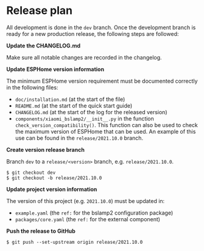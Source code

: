 # Release plan

All development is done in the `dev` branch. Once the development branch is
ready for a new production release, the following steps are followed:

**Update the CHANGELOG.md**

Make sure all notable changes are recorded in the changelog.

**Update ESPHome version information**

The minimum ESPHome version requirement must be documented correctly in the following files:

  * `doc/installation.md` (at the start of the file)
  * `README.md` (at the start of the quick start guide)
  * `CHANGELOG.md` (at the start of the log for the released version)
  * `components/xiaomi_bslamp2/__init__.py` in the function
    `check_version_compatibility()`. This function can also be used
    to check the maximum version of ESPHome that can be used. An example
    of this use can be found in the `release/2021.10.0` branch.

**Create version release branch**

Branch `dev` to a `release/<version>` branch, e.g. `release/2021.10.0`.
```
$ git checkout dev
$ git checkout -b release/2021.10.0
```

**Update project version information**

The version of this project (e.g. `2021.10.0`) must be updated in:

  * `example.yaml` (the `ref:` for the bslamp2 configuration package)
  * `packages/core.yaml` (the `ref:` for the external component)

**Push the release to GitHub**

```
$ git push --set-upstream origin release/2021.10.0
```
